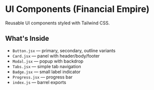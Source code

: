 
# UI Components (Financial Empire)

Reusable UI components styled with Tailwind CSS.

## What's Inside
- `Button.jsx` — primary, secondary, outline variants
- `Card.jsx` — panel with header/body/footer
- `Modal.jsx` — popup with backdrop
- `Tabs.jsx` — simple tab navigation
- `Badge.jsx` — small label indicator
- `Progress.jsx` — progress bar
- `index.js` — barrel exports
